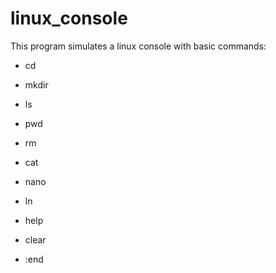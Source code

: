 # linux_console

This program simulates a linux console with basic commands:

- cd

- mkdir

- ls

- pwd

- rm

- cat

- nano

- ln

- help

- clear

- :end
